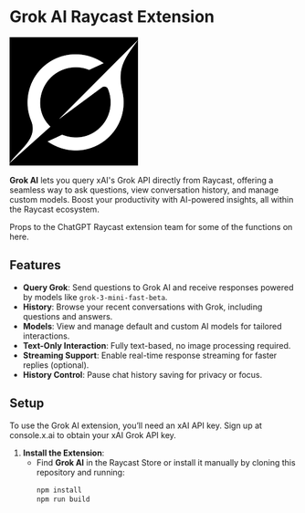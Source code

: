 # Grok AI Raycast Extension

![Icon](./assets/icon.png)

**Grok AI** lets you query xAI's Grok API directly from Raycast, offering a seamless way to ask questions, view conversation history, and manage custom models. Boost your productivity with AI-powered insights, all within the Raycast ecosystem.

Props to the ChatGPT Raycast extension team for some of the functions on here. 

## Features

- **Query Grok**: Send questions to Grok AI and receive responses powered by models like `grok-3-mini-fast-beta`.
- **History**: Browse your recent conversations with Grok, including questions and answers.
- **Models**: View and manage default and custom AI models for tailored interactions.
- **Text-Only Interaction**: Fully text-based, no image processing required.
- **Streaming Support**: Enable real-time response streaming for faster replies (optional).
- **History Control**: Pause chat history saving for privacy or focus.

## Setup

To use the Grok AI extension, you’ll need an xAI API key. Sign up at console.x.ai to obtain your xAI Grok API key.

1. **Install the Extension**:
   - Find **Grok AI** in the Raycast Store or install it manually by cloning this repository and running:
     ```bash
     npm install
     npm run build